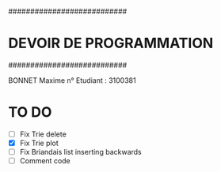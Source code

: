 ###########################
# DEVOIR DE PROGRAMMATION #
###########################

BONNET Maxime
n° Etudiant : 3100381


# TO DO

- [ ] Fix Trie delete
- [X] Fix Trie plot
- [ ] Fix Briandais list inserting backwards
- [ ] Comment code
